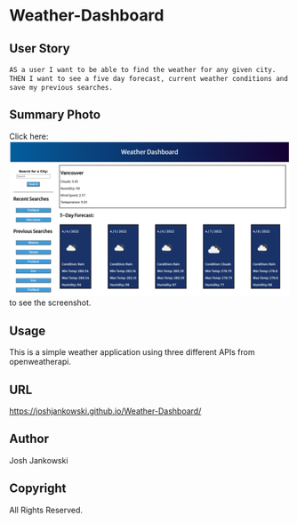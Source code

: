 # Weather-Dashboard
## User Story

```
AS a user I want to be able to find the weather for any given city.
THEN I want to see a five day forecast, current weather conditions and save my previous searches.
```

## Summary Photo

Click here: ![img](./images/preview.PNG) to see the screenshot.

## Usage

This is a simple weather application using three different APIs from openweatherapi.

## URL

https://joshjankowski.github.io/Weather-Dashboard/

## Author

Josh Jankowski

## Copyright
All Rights Reserved.